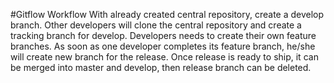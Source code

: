 #Gitflow Workflow
With already created central repository, create a develop branch.
Other developers will clone the central repository and create a tracking branch for develop.
Developers needs to create their own feature branches.
As soon as one developer completes its feature branch, he/she will create new branch for the release.
Once release is ready to ship, it can be merged into master and develop, then release branch can be deleted.
